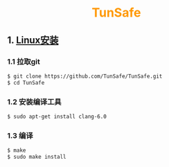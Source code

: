 # <div style="text-align:center;color:#FF9900">TunSafe</div>

## 1. [Linux安装][linux-install]
### 1.1 拉取git
```sh
$ git clone https://github.com/TunSafe/TunSafe.git
$ cd TunSafe
```
### 1.2 安装编译工具
```sh
$ sudo apt-get install clang-6.0
```


### 1.3 编译
```sh
$ make
$ sudo make install
```










[linux-install]: https://tunsafe.com/user-guide/linux
[WireGuard 配置和上网流量优化]:https://blog.mozcp.com/wireguard-usage/
